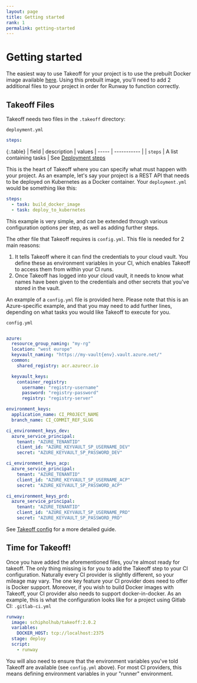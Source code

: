 ```yaml
---
layout: page
title: Getting started
rank: 1
permalink: getting-started
---
```


# Getting started

The easiest way to use Takeoff for your project is to use the prebuilt Docker image available [here](https://hub.docker.com/r/schipholhub/takeoff). Using this prebuilt image, you'll
need to add 2 additional files to your project in order for Runway to function correctly.

## Takeoff Files
Takeoff needs two files in the `.takeoff` directory:

`deployment.yml`
```yaml
steps:
```

{:.table}
| field | description | values
| ----- | ----------- |
| `steps` | A list containing tasks | See [Deployment steps](deployment-steps)

This is the heart of Takeoff where you can specify what must happen with your project.
As an example, let's say your project is a REST API that needs to be deployed on Kubernetes as a Docker container. Your `deployment.yml` would be something like this:
```yaml
steps:
  - task: build_docker_image
  - task: deploy_to_kubernetes
```
This example is very simple, and can be extended through various configuration options per step, as well as adding further steps.

The  other file that Takeoff requires is `config.yml`. This file is needed for 2 main reasons:
1. It tells Takeoff where it can find the credentials to your cloud vault. You define these as environment variables in your CI, which enables Takeoff to access them from within
your CI runs.
2. Once Takeoff has logged into your cloud vault, it needs to know what names have been given to the credentials and other secrets that you've stored in the vault. 

An example of a `config.yml` file is provided here. Please note that this is an Azure-specific example, and that you may need to add further lines, depending on what tasks you would
like Takeoff to execute for you.

`config.yml`
```yaml

azure:
  resource_group_naming: "my-rg"
  location: "west europe"
  keyvault_naming: "https://my-vault{env}.vault.azure.net/"
  common:
    shared_registry: acr.azurecr.io

  keyvault_keys:
    container_registry:
      username: "registry-username"
      password: "registry-password"
      registry: "registry-server"

environment_keys:
  application_name: CI_PROJECT_NAME
  branch_name: CI_COMMIT_REF_SLUG

ci_environment_keys_dev:
  azure_service_principal:
    tenant: "AZURE_TENANTID"
    client_id: "AZURE_KEYVAULT_SP_USERNAME_DEV"
    secret: "AZURE_KEYVAULT_SP_PASSWORD_DEV"

ci_environment_keys_acp:
  azure_service_principal:
    tenant: "AZURE_TENANTID"
    client_id: "AZURE_KEYVAULT_SP_USERNAME_ACP"
    secret: "AZURE_KEYVAULT_SP_PASSWORD_ACP"

ci_environment_keys_prd:
  azure_service_principal:
    tenant: "AZURE_TENANTID"
    client_id: "AZURE_KEYVAULT_SP_USERNAME_PRD"
    secret: "AZURE_KEYVAULT_SP_PASSWORD_PRD"
```

See [Takeoff config](takeoff-config) for a more detailed guide.


## Time for Takeoff!
Once you have added the aforementioned files, you're almost ready for takeoff. The only thing missing is for you to add
the Takeoff step to your CI configuration. Naturally every CI provider is slightly different, so your mileage may vary. The one
key feature your CI provider does need to offer is Docker support. Moreover, if you wish to build Docker images with Takeoff,
your CI provider also needs to support docker-in-docker. As an example, this is what the configuration looks like for a project
using Gitlab CI:
`.gitlab-ci.yml`
```yaml
runway:
  image: schipholhub/takeoff:2.0.2
  variables:
    DOCKER_HOST: tcp://localhost:2375
  stage: deploy
  script:
    - runway
```

You will also need to ensure that the environment variables you've told Takeoff are available (see `config.yml` above). For most 
CI providers, this means defining environment variables in your "runner" environment.
